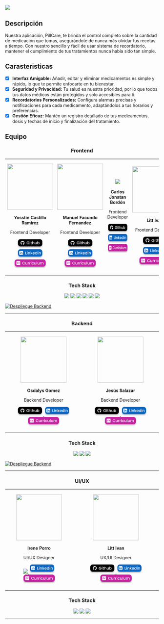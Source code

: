 <p aling='center'>
  <img src='https://github.com/No-Country/c12-08-m-php-react/assets/76113738/32774efa-cd58-4a70-a9c4-78b152c5d2b7' />
</p>

## Descripción

Nuestra aplicación, PillCare, te brinda el control completo sobre la cantidad de medicación que tomas, asegurándote de nunca más olvidar tus recetas a tiempo. Con nuestro sencillo y fácil de usar sistema de recordatorio, mantener el cumplimiento de tus tratamientos nunca había sido tan simple.

## Carasteristicas

- [x] **Interfaz Amigable:** Añadir, editar y eliminar medicamentos es simple y rápido, lo que te permite enfocarte en tu bienestar.
- [x] **Seguridad y Privacidad:** Tu salud es nuestra prioridad, por lo que todos tus datos médicos están protegidos y solo accesibles para ti.
- [x] **Recordatorios Personalizados:** Configura alarmas precisas y notificaciones para cada medicamento, adaptándolos a tus horarios y preferencias.
- [x] **Gestión Eficaz:** Mantén un registro detallado de tus medicamentos, dosis y fechas de inicio y finalización del tratamiento.

## Equipo


<h3 align='center'>
  Frontend
</h3>
<table cellpadding="10" align='center'>
  <tr>
   <td>
     <p align='center'>
       <img src='https://github.com/No-Country/c12-08-m-php-react/assets/76113738/2f3ce190-65c2-4b7d-982f-bd90d665c94d' width=150 height=150 />
     </p>
      <p align='center'>
        <span >
          <b>Yosstin Castillo Ramirez</b>
        </span>
        <p align='center' color='gray'>
           Frontend Developer
        </p> 
      </p>
      <p align='center'>
        <a href="https://github.com/YosstinCode"  target='_blank'>
          <img src='https://github.com/YosstinCode/images_readme/blob/main/Button%20Github.svg' height=30/>
        </a>
        <a href='https://www.linkedin.com/in/yosstincode/' target='_blank'>
          <img src='https://github.com/YosstinCode/images_readme/blob/main/Button%20Linkedin.svg' height=30/>
        </a>
        <a href='https://portfolio-bice-six-36.vercel.app/assets/CV-Yosstin-95a436f3.pdf' target='_blank'>
          <img src='https://github.com/YosstinCode/images_readme/blob/main/Button%20CV.svg' height=30/>
        </a>
      </p>
    </td>
  <td>
     <p align='center'>
       <img src='https://github.com/No-Country/c12-08-m-php-react/assets/76113738/b2940ea7-2df5-4b58-b962-a5cf89e67bd1' width=150 height=150 />
     </p>
      <p align='center'>
        <span >
          <b>Manuel Facundo Fernandez</b>
        </span>
        <p align='center' color='gray'>
           Frontend Developer
        </p> 
      </p>
      <p align='center'>
        <a href='https://github.com/manuelffernandez' target='_blank'>
         <img src='https://github.com/YosstinCode/images_readme/blob/main/Button%20Github.svg' height=30/>
        </a>
        <a href='https://www.linkedin.com/in/manuelffernandez/' target='_blank'>
          <img src='https://github.com/YosstinCode/images_readme/blob/main/Button%20Linkedin.svg' height=30/>
        </a>
        <a href='https://fastupload.io/GBxUNwyccRkU17W/preview' target='_blank'>
          <img src='https://github.com/YosstinCode/images_readme/blob/main/Button%20CV.svg' height=30/>
        </a>
      </p>
    </td>
  <td>
     <p align='center'>
        <img src='https://github.com/No-Country/c12-08-m-php-react/assets/76113738/2d252b5b-fda8-47a7-ac66-cd1f8117316a' width=150 heiht=150/>
     </p>
      <p align='center'>
        <span >
          <b>Carlos Jonatan Bordón</b>
        </span>
        <p align='center' color='gray'>
           Frontend Developer
        </p> 
      </p>
      <p align='center'>
        <a href='' target='_blank'>
          <img src='https://github.com/YosstinCode/images_readme/blob/main/Button%20Github.svg' height=30/>
        </a>
        <a href='https://www.linkedin.com/in/carlosjbordon/' target='_blank'>
          <img src='https://github.com/YosstinCode/images_readme/blob/main/Button%20Linkedin.svg' height=30/>
        </a>
        <a href='https://fastupload.io/SNtdD5lFo1i0hVr/preview' target='_blank'>
          <img src='https://github.com/YosstinCode/images_readme/blob/main/Button%20CV.svg' height=30/>
        </a>
      </p>
    </td>
  <td>
     <p align='center'>
       <img src='https://github.com/No-Country/c12-08-m-php-react/assets/76113738/4c6346b6-924a-44d3-ac3d-ddfacf267178' width=150 height=150 />
     </p>
      <p align='center'>
        <span >
          <b>Litt Ivan</b>
        </span>
        <p align='center' color='gray'>
           Frontend Developer
        </p> 
      </p>
      <p align='center'>
        <a href='https://github.com/ivanlitt8' target='_blank'>
          <img src='https://github.com/YosstinCode/images_readme/blob/main/Button%20Github.svg' height=30/>
        </a>
        <a href='https://www.linkedin.com/in/ivan-litt/' target='_blank'>
          <img src='https://github.com/YosstinCode/images_readme/blob/main/Button%20Linkedin.svg' height=30/>
        </a>
        <a href='https://dub.sh/IvanCv' target='_blank'>
          <img src='https://github.com/YosstinCode/images_readme/blob/main/Button%20CV.svg' height=30/>
        </a>
      </p>
    </td>
  </tr>
</table>


<h3 align='center'>
  Tech Stack
</h3>

<p align='center'>
<img src='https://github.com/No-Country/c12-08-m-php-react/assets/76113738/a9e12175-877d-4ddd-b179-81c4046015cc' />
<img src='https://github.com/No-Country/c12-08-m-php-react/assets/76113738/395b35e2-60fb-464a-b502-b749829d1a41' />
<img src='https://github.com/No-Country/c12-08-m-php-react/assets/76113738/7e9e7be0-5fe2-4bac-b848-dda861767b66' />
<img src='https://github.com/No-Country/c12-08-m-php-react/assets/76113738/788b7b56-b754-4037-9874-bd9f0bf93f6f' />
<img src='https://github.com/No-Country/c12-08-m-php-react/assets/76113738/93230e54-a815-44a4-9352-612f5d4d8ae8' />
<img src='https://github.com/No-Country/c12-08-m-php-react/assets/76113738/829f9da1-7795-4491-9451-820cd2606c70' />
</p>

[![Despliegue Backend](https://img.shields.io/badge/Despliegue_Frontend-click_for_view-purple
)](https://c12-08-m-php-react-a5v3tztu2-c12-08-mphp-react.vercel.app/?vercelToolbarCode=Gmnd25EpXaFgo6o)

--------
<h3 align='center'>
  Backend
</h3>
<table cellpadding="10" align='center'>
  <tr>
  <td>
     <p align='center'>
       <img src='https://github.com/No-Country/c12-08-m-php-react/assets/76113738/aacbc9de-2698-4f05-bccf-093ea27a4db5' width=150 height=150 />
     </p>
      <p align='center'>
        <span >
          <b>Osdalys Gomez</b>
        </span>
        <p align='center'>
           Backend Developer
        </p> 
      </p>
      <p align='center'>
        <a href='https://github.com/OsdaGomez99' target='_blank'>
          <img src='https://github.com/YosstinCode/images_readme/blob/main/Button%20Github.svg' height=30/>
        </a>
        <a href='https://www.linkedin.com/in/osdalys-gomez/' target='_blank'>
          <img src='https://github.com/YosstinCode/images_readme/blob/main/Button%20Linkedin.svg' height=30/>
        </a>
        <a href='https://fastupload.io/r5aXGLCUnFEg8Z3/preview' target='_blank'>
          <img src='https://github.com/YosstinCode/images_readme/blob/main/Button%20CV.svg' height=30/>
        </a>
      </p>
    </td>
  <td>
     <p align='center'>
       <img src='https://github.com/No-Country/c12-08-m-php-react/assets/76113738/58479c55-0331-415f-bec8-37f30cf3109f' width=150 height=150 />
     </p>
      <p align='center'>
        <span >
          <b>Jesús Salazar</b>
        </span>
        <p align='center' color='gray'>
           Backend Developer
        </p> 
      </p>
      <p align='center'>
        <a href='https://github.com/Bucchiarati' target='_blank'>
          <img src='https://github.com/YosstinCode/images_readme/blob/main/Button%20Github.svg' height=30/>
        </a>
        <a href='https://www.linkedin.com/in/jsalazar005/' target='_blank'>
          <img src='https://github.com/YosstinCode/images_readme/blob/main/Button%20Linkedin.svg' height=30/>
        </a>
        <a href='https://fastupload.io/8Bq8wutXnlRnchX/preview' target='_blank'>
          <img src='https://github.com/YosstinCode/images_readme/blob/main/Button%20CV.svg' height=30/>
        </a>
      </p>
    </td>
  </tr>
</table>

<h3 align='center'>
  Tech Stack
</h3>

<p align='center'>
  <img src='https://github.com/No-Country/c12-08-m-php-react/assets/76113738/f12ac82f-1401-4379-acb0-029f1bc724fa' />
  <img src='https://github.com/No-Country/c12-08-m-php-react/assets/76113738/ca26c359-3f5d-484b-beba-0f76774b5522' />
  <img src='https://github.com/No-Country/c12-08-m-php-react/assets/76113738/69fb1a6d-1b25-44a9-bd2d-b278ba734c63' />
</p>

[![Despliegue Backend](https://img.shields.io/badge/Despliegue_Backend-click_for_view-blue
)](https://c12-08-m-php-react-production.up.railway.app/api)

-----
<h3 align='center'>
  UI/UX
</h3>
<table cellpadding="10" align='center'>
  <tr>
  <td>
     <p align='center' >
       <img src='https://github.com/No-Country/c12-08-m-php-react/assets/76113738/a3680f69-6bfa-4d06-8b39-f34548ae15ee' width=150 height=150 />
     </p>
      <p align='center'>
        <span >
          <b>Irene Porro</b>
        </span>
        <p align='center' color='gray'>
           UI/UX Designer
        </p> 
      </p>
      <p align='center'>
        <a href='https://www.behance.net/ireneporro16' target='_blank'>
          <img src='[https://github.com/YosstinCode/images_readme/blob/main/Button%20Github.svg](https://github.com/YosstinCode/images_readme/blob/main/Button%20Github%20(1).svg)' height=30/>
        </a>
        <a href='https://www.linkedin.com/in/ireneporro16/' target='_blank'>
          <img src='https://github.com/YosstinCode/images_readme/blob/main/Button%20Linkedin.svg' height=30/>
        </a>
        <a href='https://fastupload.io/Lh2lKbmB7rByPB8/preview' target='_blank'>
          <img src='https://github.com/YosstinCode/images_readme/blob/main/Button%20CV.svg' height=30/>
        </a>
      </p>
    </td>
   <td>
     <p align='center'>
       <img src='https://github.com/No-Country/c12-08-m-php-react/assets/76113738/4c6346b6-924a-44d3-ac3d-ddfacf267178' width=150 height=150 />
     </p>
      <p align='center'>
        <span >
          <b>Litt Ivan</b>
        </span>
        <p align='center' color='gray'>
           UX/UI Designer
        </p> 
      </p>
      <p align='center'>
        <a href='https://github.com/ivanlitt8' target='_blank'>
          <img src='https://github.com/YosstinCode/images_readme/blob/main/Button%20Github.svg' height=30/>
        </a>
        <a href='https://www.linkedin.com/in/ivan-litt/' target='_blank'>
          <img src='https://github.com/YosstinCode/images_readme/blob/main/Button%20Linkedin.svg' height=30/>
        </a>
        <a href='https://dub.sh/IvanCv' target='_blank'>
          <img src='https://github.com/YosstinCode/images_readme/blob/main/Button%20CV.svg' height=30/>
        </a>
      </p>
    </td>
  </tr>
</table>

<h3 align='center'>
  Tech Stack
</h3>
<p align='center'>
<img src='https://github.com/No-Country/c12-08-m-php-react/assets/76113738/e3d25147-0d68-4031-8c8f-fe2a930e1034' />
<img src='https://github.com/No-Country/c12-08-m-php-react/assets/76113738/348f1502-99d3-411d-97fc-7742705dfcce' />
<img src='https://github.com/No-Country/c12-08-m-php-react/assets/76113738/802b64d6-c01c-49fc-b46f-c85c93ce456a' />
</p>

-----


